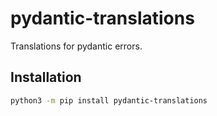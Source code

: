 # pydantic-translations

Translations for pydantic errors.

## Installation

```bash
python3 -m pip install pydantic-translations
```
